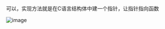 可以，实现方法就是在C语言结构体中建一个指针，让指针指向函数  

![image](https://user-images.githubusercontent.com/74129445/143715379-67c27543-1253-4663-9774-b14a8e6e8dd7.png)  


